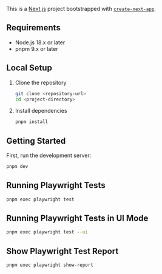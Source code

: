 This is a [Next.js](https://nextjs.org) project bootstrapped with [`create-next-app`](https://nextjs.org/docs/app/api-reference/cli/create-next-app).

## Requirements

- Node.js 18.x or later
- pnpm 9.x or later

## Local Setup

1. Clone the repository

   ```bash
   git clone <repository-url>
   cd <project-directory>
   ```

2. Install dependencies

   ```bash
   pnpm install
   ```

## Getting Started

First, run the development server:

```bash
pnpm dev
```

## Running Playwright Tests

```bash
pnpm exec playwright test
```

## Running Playwright Tests in UI Mode

```bash
pnpm exec playwright test --ui
```

## Show Playwright Test Report

```bash
pnpm exec playwright show-report
```
